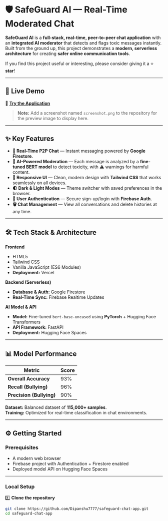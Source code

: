 # 🛡️ SafeGuard AI — Real-Time Moderated Chat

**SafeGuard AI** is a **full-stack, real-time, peer-to-peer chat application** with an **integrated AI moderator** that detects and flags toxic messages instantly.  
Built from the ground up, this project demonstrates a **modern, serverless architecture** for creating **safer online communication tools**.

If you find this project useful or interesting, please consider giving it a ⭐ **star**!

---

## 🚀 Live Demo  
🔗 **[Try the Application](https://safeguard-chat-app.vercel.app/)**  

> **Note:** Add a screenshot named `screenshot.png` to the repository for the preview image to display here.

---

## ✨ Key Features  

- **💬 Real-Time P2P Chat** — Instant messaging powered by **Google Firestore**.  
- **🤖 AI-Powered Moderation** — Each message is analyzed by a **fine-tuned BERT model** to detect toxicity, with ⚠️ warnings for harmful content.  
- **📱 Responsive UI** — Clean, modern design with **Tailwind CSS** that works seamlessly on all devices.  
- **🌓 Dark & Light Modes** — Theme switcher with saved preferences in the browser.  
- **🔐 User Authentication** — Secure sign-up/login with **Firebase Auth**.  
- **🗑️ Chat Management** — View all conversations and delete histories at any time.  

---

## 🛠 Tech Stack & Architecture  

**Frontend**  
- HTML5  
- Tailwind CSS  
- Vanilla JavaScript (ES6 Modules)  
- **Deployment:** Vercel  

**Backend (Serverless)**  
- **Database & Auth:** Google Firestore  
- **Real-Time Sync:** Firebase Realtime Updates  

**AI Model & API**  
- **Model:** Fine-tuned `bert-base-uncased` using **PyTorch** + Hugging Face Transformers  
- **API Framework:** FastAPI  
- **Deployment:** Hugging Face Spaces  

---

## 📊 Model Performance  

| Metric                  | Score |
|-------------------------|-------|
| **Overall Accuracy**    | 93%   |
| **Recall (Bullying)**   | 96%   |
| **Precision (Bullying)**| 90%   |

**Dataset:** Balanced dataset of **115,000+ samples**.  
**Training:** Optimized for real-time classification in chat environments.

---

## ⚙️ Getting Started  

### **Prerequisites**
- A modern web browser  
- Firebase project with Authentication + Firestore enabled  
- Deployed model API on Hugging Face Spaces  

---

### **Local Setup**  

1️⃣ **Clone the repository**  
```bash
git clone https://github.com/Dipanshu7777/safeguard-chat-app.git
cd safeguard-chat-app
